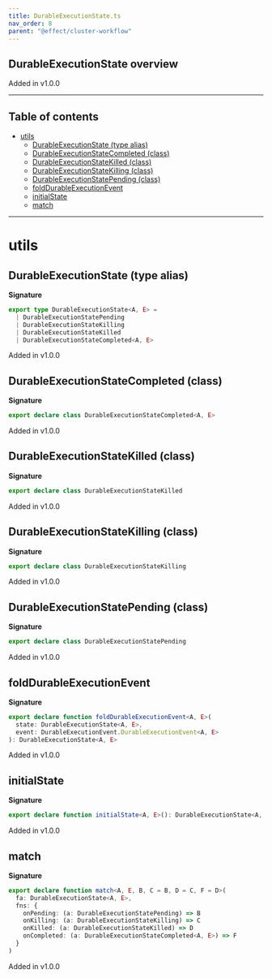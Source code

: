 ```yaml
---
title: DurableExecutionState.ts
nav_order: 8
parent: "@effect/cluster-workflow"
---
```


## DurableExecutionState overview

Added in v1.0.0

---

<h2 class="text-delta">Table of contents</h2>

- [utils](#utils)
  - [DurableExecutionState (type alias)](#durableexecutionstate-type-alias)
  - [DurableExecutionStateCompleted (class)](#durableexecutionstatecompleted-class)
  - [DurableExecutionStateKilled (class)](#durableexecutionstatekilled-class)
  - [DurableExecutionStateKilling (class)](#durableexecutionstatekilling-class)
  - [DurableExecutionStatePending (class)](#durableexecutionstatepending-class)
  - [foldDurableExecutionEvent](#folddurableexecutionevent)
  - [initialState](#initialstate)
  - [match](#match)

---

# utils

## DurableExecutionState (type alias)

**Signature**

```ts
export type DurableExecutionState<A, E> =
  | DurableExecutionStatePending
  | DurableExecutionStateKilling
  | DurableExecutionStateKilled
  | DurableExecutionStateCompleted<A, E>
```

Added in v1.0.0

## DurableExecutionStateCompleted (class)

**Signature**

```ts
export declare class DurableExecutionStateCompleted<A, E>
```

Added in v1.0.0

## DurableExecutionStateKilled (class)

**Signature**

```ts
export declare class DurableExecutionStateKilled
```

Added in v1.0.0

## DurableExecutionStateKilling (class)

**Signature**

```ts
export declare class DurableExecutionStateKilling
```

Added in v1.0.0

## DurableExecutionStatePending (class)

**Signature**

```ts
export declare class DurableExecutionStatePending
```

Added in v1.0.0

## foldDurableExecutionEvent

**Signature**

```ts
export declare function foldDurableExecutionEvent<A, E>(
  state: DurableExecutionState<A, E>,
  event: DurableExecutionEvent.DurableExecutionEvent<A, E>
): DurableExecutionState<A, E>
```

Added in v1.0.0

## initialState

**Signature**

```ts
export declare function initialState<A, E>(): DurableExecutionState<A, E>
```

Added in v1.0.0

## match

**Signature**

```ts
export declare function match<A, E, B, C = B, D = C, F = D>(
  fa: DurableExecutionState<A, E>,
  fns: {
    onPending: (a: DurableExecutionStatePending) => B
    onKilling: (a: DurableExecutionStateKilling) => C
    onKilled: (a: DurableExecutionStateKilled) => D
    onCompleted: (a: DurableExecutionStateCompleted<A, E>) => F
  }
)
```

Added in v1.0.0
